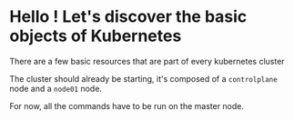 # Hello ! Let's discover the basic objects of Kubernetes

There are a few basic resources that are part of every kubernetes cluster

The cluster should already be starting, it's composed of a `controlplane` node and a `node01` node.

For now, all the commands have to be run on the master node.
